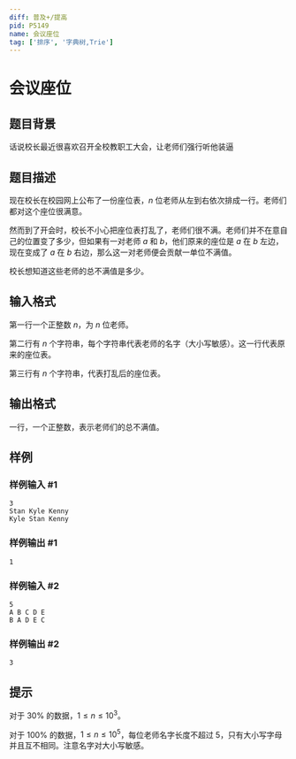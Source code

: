 ```yaml
---
diff: 普及+/提高
pid: P5149
name: 会议座位
tag: ['排序', '字典树,Trie']
---
```

# 会议座位
## 题目背景

话说校长最近很喜欢召开全校教职工大会，让老师们强行听他装逼

## 题目描述

现在校长在校园网上公布了一份座位表，$n$ 位老师从左到右依次排成一行。老师们都对这个座位很满意。

然而到了开会时，校长不小心把座位表打乱了，老师们很不满。老师们并不在意自己的位置变了多少，但如果有一对老师 $a$ 和 $b$，他们原来的座位是 $a$ 在 $b$ 左边，现在变成了 $a$ 在 $b$ 右边，那么这一对老师便会贡献一单位不满值。

校长想知道这些老师的总不满值是多少。
## 输入格式

第一行一个正整数 $n$，为 $n$ 位老师。

第二行有 $n$ 个字符串，每个字符串代表老师的名字（大小写敏感）。这一行代表原来的座位表。

第三行有 $n$ 个字符串，代表打乱后的座位表。
## 输出格式

一行，一个正整数，表示老师们的总不满值。
## 样例

### 样例输入 #1
```
3
Stan Kyle Kenny
Kyle Stan Kenny
```
### 样例输出 #1
```
1
```
### 样例输入 #2
```
5
A B C D E
B A D E C
```
### 样例输出 #2
```
3
```
## 提示

对于 $30\%$ 的数据，$1\le n \le 10^3$。

对于 $100\%$ 的数据，$1\le n \le 10^5$，每位老师名字长度不超过 $5$，只有大小写字母并且互不相同。注意名字对大小写敏感。
